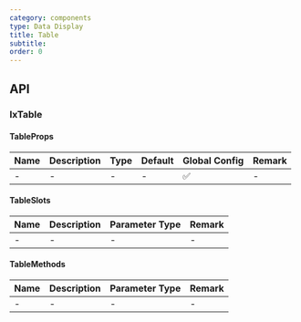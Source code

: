 ```yaml
---
category: components
type: Data Display
title: Table
subtitle:
order: 0
---
```




## API

### IxTable

#### TableProps

| Name | Description | Type | Default | Global Config | Remark |
| --- | --- | --- | --- | --- | --- |
| - | - | - | - | ✅ | - |

#### TableSlots

| Name | Description | Parameter Type | Remark |
| --- | --- | --- | --- |
| - | - | - | - |

#### TableMethods

| Name | Description | Parameter Type | Remark |
| --- | --- | --- | --- |
| - | - | - | - |
